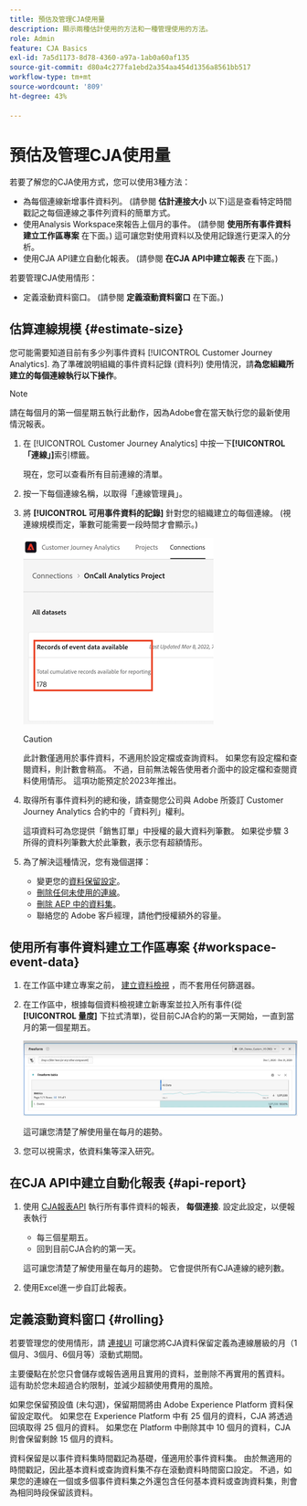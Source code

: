 ```yaml
---
title: 預估及管理CJA使用量
description: 顯示兩種估計使用的方法和一種管理使用的方法。
role: Admin
feature: CJA Basics
exl-id: 7a5d1173-8d78-4360-a97a-1ab0a60af135
source-git-commit: d80a4c277fa1ebd2a354aa454d1356a8561bb517
workflow-type: tm+mt
source-wordcount: '809'
ht-degree: 43%

---
```


# 預估及管理CJA使用量

若要了解您的CJA使用方式，您可以使用3種方法：

* 為每個連線新增事件資料列。 (請參閱 **估計連接大小** 以下)這是查看特定時間戳記之每個連線之事件列資料的簡單方式。
* 使用Analysis Workspace來報告上個月的事件。 (請參閱 **使用所有事件資料建立工作區專案** 在下面。) 這可讓您對使用資料以及使用記錄進行更深入的分析。
* 使用CJA API建立自動化報表。 (請參閱 **在CJA API中建立報表** 在下面。)

若要管理CJA使用情形：

* 定義滾動資料窗口。 (請參閱 **定義滾動資料窗口** 在下面。)

## 估算連線規模 {#estimate-size}

您可能需要知道目前有多少列事件資料 [!UICONTROL Customer Journey Analytics]. 為了準確說明組織的事件資料記錄 (資料列) 使用情況，請&#x200B;**為您組織所建立的每個連線執行以下操作**。

>[!NOTE]
>
>請在每個月的第一個星期五執行此動作，因為Adobe會在當天執行您的最新使用情況報表。

1. 在 [!UICONTROL Customer Journey Analytics] 中按一下&#x200B;**[!UICONTROL 「連線」]**&#x200B;索引標籤。

   現在，您可以查看所有目前連線的清單。

1. 按一下每個連線名稱，以取得「連線管理員」。

1. 將 **[!UICONTROL 可用事件資料的記錄]** 針對您的組織建立的每個連線。 (視連線規模而定，筆數可能需要一段時間才會顯示。)

   ![事件資料](assets/event-data.png)

   >[!CAUTION]
   >
   >   此計數僅適用於事件資料，不適用於設定檔或查詢資料。 如果您有設定檔和查閱資料，則計數會稍高。 不過，目前無法報告使用者介面中的設定檔和查閱資料使用情形。 這項功能預定於2023年推出。

1. 取得所有事件資料列的總和後，請查閱您公司與 Adobe 所簽訂 Customer Journey Analytics 合約中的「資料列」權利。

   這項資料可為您提供「銷售訂單」中授權的最大資料列筆數。 如果從步驟 3 所得的資料列筆數大於此筆數，表示您有超額情形。

1. 為了解決這種情況，您有幾個選擇：

   * 變更您的[資料保留設定](https://experienceleague.adobe.com/docs/analytics-platform/using/cja-connections/manage-connections.html?lang=zh-Hant#set-rolling-window-for-connection-data-retention)。
   * [刪除任何未使用的連線](https://experienceleague.adobe.com/docs/analytics-platform/using/cja-overview/cja-faq.html?lang=zh-Hant#implications-of-deleting-data-components)。
   * [刪除 AEP 中的資料集](https://experienceleague.adobe.com/docs/analytics-platform/using/cja-overview/cja-faq.html?lang=zh-Hant#implications-of-deleting-data-components)。
   * 聯絡您的 Adobe 客戶經理，請他們授權額外的容量。

## 使用所有事件資料建立工作區專案 {#workspace-event-data}

1. 在工作區中建立專案之前， [建立資料檢視](/help/data-views/create-dataview.md) ，而不套用任何篩選器。

1. 在工作區中，根據每個資料檢視建立新專案並拉入所有事件(從 **[!UICONTROL 量度]** 下拉式清單)，從目前CJA合約的第一天開始，一直到當月的第一個星期五。

   ![事件](assets/events-usage.png)

   這可讓您清楚了解使用量在每月的趨勢。

1. 您可以視需求，依資料集等深入研究。


## 在CJA API中建立自動化報表 {#api-report}

1. 使用 [CJA報表API](https://developer.adobe.com/cja-apis/docs/api/#tag/Reporting-API) 執行所有事件資料的報表， **每個連接**. 設定此設定，以便報表執行

   * 每三個星期五。
   * 回到目前CJA合約的第一天。

   這可讓您清楚了解使用量在每月的趨勢。 它會提供所有CJA連線的總列數。

1. 使用Excel進一步自訂此報表。

## 定義滾動資料窗口 {#rolling}

若要管理您的使用情形，請 [連接UI](/help/connections/create-connection.md) 可讓您將CJA資料保留定義為連線層級的月（1個月、3個月、6個月等）滾動式期間。

主要優點在於您只會儲存或報告適用且實用的資料，並刪除不再實用的舊資料。 這有助於您未超過合約限制，並減少超額使用費用的風險。

如果您保留預設值 (未勾選)，保留期間將由 Adobe Experience Platform 資料保留設定取代。 如果您在 Experience Platform 中有 25 個月的資料，CJA 將透過回填取得 25 個月的資料。 如果您在 Platform 中刪除其中 10 個月的資料，CJA 則會保留剩餘 15 個月的資料。

資料保留是以事件資料集時間戳記為基礎，僅適用於事件資料集。 由於無適用的時間戳記，因此基本資料或查詢資料集不存在滾動資料時間窗口設定。 不過，如果您的連線在一個或多個事件資料集之外還包含任何基本資料或查詢資料集，則會為相同時段保留該資料。

